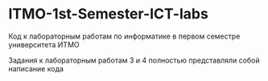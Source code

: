 # ITMO-1st-Semester-ICT-labs
Код к лабораторным работам по информатике в первом семестре университета ИТМО

Задания к лабораторным работам 3 и 4 полностью представляли собой написание кода 
